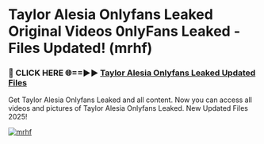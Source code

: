 # Taylor Alesia Onlyfans Leaked Original Videos 0nlyFans Leaked - Files Updated! (mrhf)

<h3>🔴 CLICK HERE 🌐==►► <a href="https://tinyurl.com/brd5kh86" rel="nofollow">Taylor Alesia Onlyfans Leaked Updated Files</a></h3>

Get Taylor Alesia Onlyfans Leaked and all content. Now you can access all videos and pictures of Taylor Alesia Onlyfans Leaked. New Updated Files 2025!

[![mrhf](https://i.imgur.com/K7sEzmb.gif)](https://tinyurl.com/brd5kh86)
